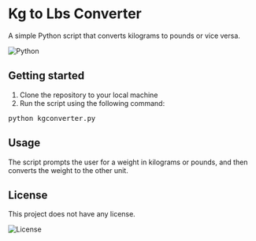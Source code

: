 # Kg to Lbs Converter

A simple Python script that converts kilograms to pounds or vice versa.

![Python](https://img.shields.io/badge/-Python-3776AB?style=flat-square&logo=Python)

## Getting started

1. Clone the repository to your local machine
2. Run the script using the following command:

<pre>python kgconverter.py</pre>


## Usage
The script prompts the user for a weight in kilograms or pounds, and then converts the weight to the other unit.

## License
This project does not have any license.

![License](https://img.shields.io/badge/license-None-green.svg?style=flat-square)
